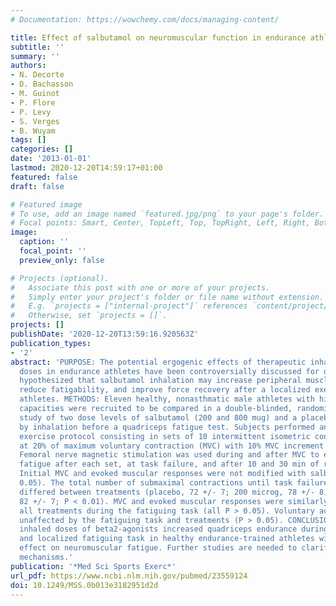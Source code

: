 ```yaml
---
# Documentation: https://wowchemy.com/docs/managing-content/

title: Effect of salbutamol on neuromuscular function in endurance athletes
subtitle: ''
summary: ''
authors:
- N. Decorte
- D. Bachasson
- M. Guinot
- P. Flore
- P. Levy
- S. Verges
- B. Wuyam
tags: []
categories: []
date: '2013-01-01'
lastmod: 2020-12-20T14:59:17+01:00
featured: false
draft: false

# Featured image
# To use, add an image named `featured.jpg/png` to your page's folder.
# Focal points: Smart, Center, TopLeft, Top, TopRight, Left, Right, BottomLeft, Bottom, BottomRight.
image:
  caption: ''
  focal_point: ''
  preview_only: false

# Projects (optional).
#   Associate this post with one or more of your projects.
#   Simply enter your project's folder or file name without extension.
#   E.g. `projects = ["internal-project"]` references `content/project/deep-learning/index.md`.
#   Otherwise, set `projects = []`.
projects: []
publishDate: '2020-12-20T13:59:16.920563Z'
publication_types:
- '2'
abstract: 'PURPOSE: The potential ergogenic effects of therapeutic inhaled salbutamol
  doses in endurance athletes have been controversially discussed for decades. We
  hypothesized that salbutamol inhalation may increase peripheral muscle contractility,
  reduce fatigability, and improve force recovery after a localized exercise in endurance
  athletes. METHODS: Eleven healthy, nonasthmatic male athletes with high aerobic
  capacities were recruited to be compared in a double-blinded, randomized crossover
  study of two dose levels of salbutamol (200 and 800 mug) and a placebo administered
  by inhalation before a quadriceps fatigue test. Subjects performed an incremental
  exercise protocol consisting in sets of 10 intermittent isometric contractions starting
  at 20% of maximum voluntary contraction (MVC) with 10% MVC increment until exhaustion.
  Femoral nerve magnetic stimulation was used during and after MVC to evaluate neuromuscular
  fatigue after each set, at task failure, and after 10 and 30 min of recovery. RESULTS:
  Initial MVC and evoked muscular responses were not modified with salbutamol (P >
  0.05). The total number of submaximal contractions until task failure significantly
  differed between treatments (placebo, 72 +/- 7; 200 microg, 78 +/- 8; and 800 microg,
  82 +/- 7; P < 0.01). MVC and evoked muscular responses were similarly reduced with
  all treatments during the fatiguing task (all P > 0.05). Voluntary activation was
  unaffected by the fatiguing task and treatments (P > 0.05). CONCLUSION: Supratherapeutic
  inhaled doses of beta2-agonists increased quadriceps endurance during an incremental
  and localized fatiguing task in healthy endurance-trained athletes without significant
  effect on neuromuscular fatigue. Further studies are needed to clarify the underlying
  mechanisms.'
publication: '*Med Sci Sports Exerc*'
url_pdf: https://www.ncbi.nlm.nih.gov/pubmed/23559124
doi: 10.1249/MSS.0b013e3182951d2d
---
```

